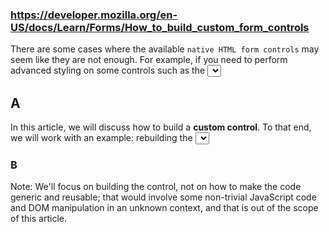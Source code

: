 ### https://developer.mozilla.org/en-US/docs/Learn/Forms/How_to_build_custom_form_controls

There are some cases where the available `native HTML form controls` may seem like they are not enough. For example, if you need to perform advanced styling on some controls such as the <select> element or if you want to provide custom behaviors, you may consider building your own controls.

## A
In this article, we will discuss how to build a **custom control**. To that end, we will work with an example: rebuilding the <select> element. We will also discuss how, when, and whether building your own control makes sense, and what to consider when building a control is a requirement.

### B
Note: We'll focus on building the control, not on how to make the code generic and reusable; that would involve some non-trivial JavaScript code and DOM manipulation in an unknown context, and that is out of the scope of this article.